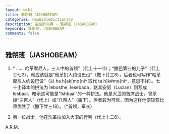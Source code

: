 ```yaml
---
layout: wiki
title: 雅朔班（JASHOBEAM）
categories: NewBibleDictionary
description: 圣经新词典 - 雅朔班（JASHOBEAM）
keywords: 雅朔班, JASHOBEAM
comments: false
---
```


## 雅朔班（JASHOBEAM）

1. “ …… 哈革摩尼人，三人中的首领”（代上十一11）；“撒巴第业的儿子”（代上廿七2）。他应该就是“他革扪人约设巴设”（撒下廿三8），后者也可写作“哈革摩尼人约设巴设”（以 ha h]ak[mo{ni^ 取代 ta h]k#mo{ni^，意思不详）。七十士译本的拼法为 Iebosthe, Iesebada，路其安努（Lucian）则写成 Iesbaal，暗示这可能是“Ishbaal”的一种拼法。他是大卫的首席战士，曾杀掉“三百人”（代上）或“八百人”（撒下）。后者较为可信，因为这样他便较亚比筛优胜了（撒下廿三18）。（*首领，军长）

2. 另一位战士，他在洗革拉加入大卫的行列（代上十二6）。

A.R.M.








